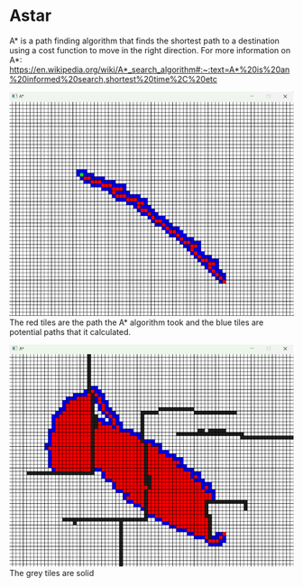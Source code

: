 # Astar

A* is a path finding algorithm that finds the shortest path to a destination using a cost function to move in the right direction. For more information on A*: https://en.wikipedia.org/wiki/A*_search_algorithm#:~:text=A*%20is%20an%20informed%20search,shortest%20time%2C%20etc

![screenshot](/docs/assets/Screenshot1.png)
The red tiles are the path the A* algorithm took and the blue tiles are potential paths that it calculated.


![screenshot](/docs/assets/Screenshot2.png)
The grey tiles are solid


